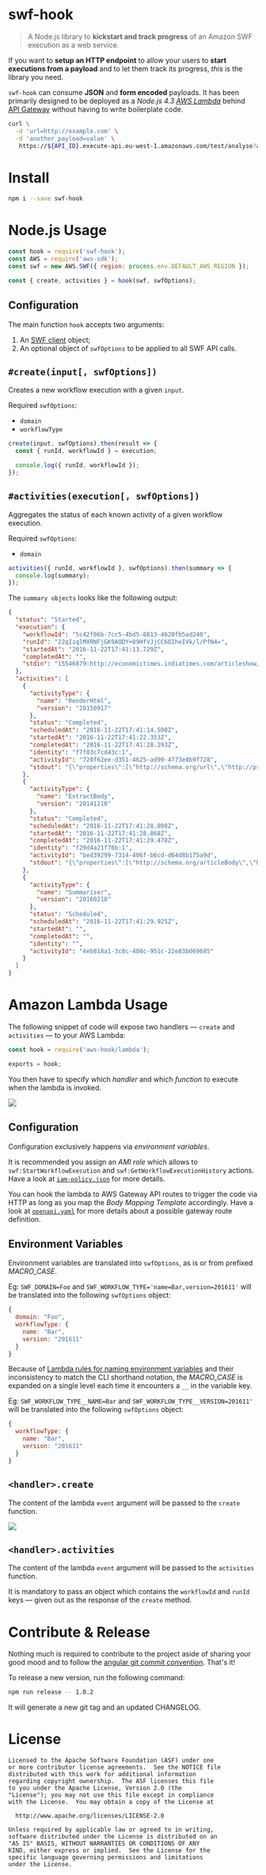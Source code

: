 # swf-hook

> A Node.js library to **kickstart and track progress** of an Amazon SWF execution as a web service.

If you want to **setup an HTTP endpoint** to allow your users to **start executions from a payload** and to let them track its progress, _this_ is the library you need.

`swf-hook` can consume **JSON** and **form encoded** payloads.
It has been primarily designed to be deployed as a *Node.js 4.3 [AWS Lambda][aws-lambda]* behind [API Gateway][aws-ag] without having to write boilerplate code.

```bash
curl \
  -d 'url=http://example.com' \
  -d 'another_payload=value' \
   https://${API_ID}.execute-api.eu-west-1.amazonaws.com/test/analyse?api_key=$API_KEY
```

# Install

```bash
npm i --save swf-hook
```

# Node.js Usage

```js
const hook = require('swf-hook');
const AWS = require('aws-sdk');
const swf = new AWS.SWF({ region: process.env.DEFAULT_AWS_REGION });

const { create, activities } = hook(swf, swfOptions);
```

## Configuration

The main function `hook` accepts two arguments:

1. An [SWF client][aws-swf-client] object;
2. An optional object of `swfOptions` to be applied to all SWF API calls.

## `#create(input[, swfOptions])`

Creates a new workflow execution with a given `input`.

Required `swfOptions`:

- `domain`
- `workflowType`

```js
create(input, swfOptions).then(result => {
  const { runId, workflowId } = execution;

  console.log({ runId, workflowId });
});
```

## `#activities(execution[, swfOptions])`

Aggregates the status of each known activity of a given workflow execution.

Required `swfOptions`:

- `domain`

```js
activities({ runId, workflowId }, swfOptions).then(summary => {
  console.log(summary);
});
```

The `summary objects` looks like the following output:

```json
{
  "status": "Started",
  "execution": {
    "workflowId": "5c42f06b-7cc5-4bd5-8813-4620fb5ad240",
    "runId": "22qIzqlMXRNFjGK9AODY+89HfVJjCC6OIheIVk/l/PfN4=",
    "startedAt": "2016-11-22T17:41:13.729Z",
    "completedAt": "",
    "stdin": "15546879:http://economictimes.indiatimes.com/articleshow/55568199.cms"
  },
  "activities": [
    {
      "activityType": {
        "name": "RenderHtml",
        "version": "20150917"
      },
      "status": "Completed",
      "scheduledAt": "2016-11-22T17:41:14.508Z",
      "startedAt": "2016-11-22T17:41:22.353Z",
      "completedAt": "2016-11-22T17:41:28.293Z",
      "identity": "f7f03c7cd43c:1",
      "activityId": "720f62ee-d351-4625-ad99-4773e8b9f728",
      "stdout": "{\"properties\":[\"http://schema.org/url\",\"http://prototyping.bbc.co.uk/ns#html\"]}"
    },
    {
      "activityType": {
        "name": "ExtractBody",
        "version": "20141218"
      },
      "status": "Completed",
      "scheduledAt": "2016-11-22T17:41:28.808Z",
      "startedAt": "2016-11-22T17:41:28.868Z",
      "completedAt": "2016-11-22T17:41:29.478Z",
      "identity": "f29d4a21f76b:1",
      "activityId": "bed39299-7314-406f-b6cd-d64d8b175a9d",
      "stdout": "{\"properties\":[\"http://schema.org/articleBody\",\"http://schema.org/text\"]}"
    },
    {
      "activityType": {
        "name": "Summariser",
        "version": "20160218"
      },
      "status": "Scheduled",
      "scheduledAt": "2016-11-22T17:41:29.925Z",
      "startedAt": "",
      "completedAt": "",
      "identity": "",
      "activityId": "4eb818a1-3c8c-408c-951c-22e83b069685"
    }
  ]
}
```


# Amazon Lambda Usage

The following snippet of code will expose two handlers — `create` and `activities` — to your AWS Lambda:

```js
const hook = require('aws-hook/lambda');

exports = hook;
```

You then have to specify which _handler_ and which _function_ to execute when the lambda is invoked.

![](aws-lambda-configuration.png)

## Configuration

Configuration exclusively happens via _environment variables_.

It is recommended you assign an _AMI role_ which allows to `swf:StartWorkflowExecution` and `swf:GetWorkflowExecutionHistory` actions.
Have a look at [`iam-policy.json`](iam-policy.json) for more details.

You can hook the lambda to AWS Gateway API routes to trigger the code via HTTP as long as you map the _Body Mapping Template_ accordingly.
Have a look at [`openapi.yaml`](openapi.yaml) for more details about a possible gateway route definition.

## Environment Variables

Environment variables are translated into `swfOptions`, as is or from prefixed _MACRO_CASE_.

Eg: `SWF_DOMAIN=Foo` and `SWF_WORKFLOW_TYPE='name=Bar,version=201611'` will be translated into the following `swfOptions` object:

```js
{
  domain: "Foo",
  workflowType: {
    name: "Bar",
    version: "201611"
  }
}
```

Because of [Lambda rules for naming environment variables][aws-lambda-rules] and their inconsistency to match the CLI shorthand notation, the _MACRO_CASE_ is expanded on a single level each time it encounters a `__` in the variable key.

Eg: `SWF_WORKFLOW_TYPE__NAME=Bar` and `SWF_WORKFLOW_TYPE__VERSION=201611'` will be translated into the following `swfOptions` object:

```js
{
  workflowType: {
    name: "Bar",
    version: "201611"
  }
}
```

## `<handler>.create`

The content of the lambda `event` argument will be passed to the `create` function.

![](aws-gateway-example.png)

## `<handler>.activities`

The content of the lambda `event` argument will be passed to the `activities` function.

It is mandatory to pass an object which contains the `workflowId` and `runId` keys — given out as the response of the `create` method.


# Contribute & Release

Nothing much is required to contribute to the project aside of sharing your good mood and to follow the [angular git commit convention][angular-commit-convention]. That's it!

To release a new version, run the following command:

```bash
npm run release -- 1.0.2
```

It will generate a new git tag and an updated CHANGELOG.

# License

    Licensed to the Apache Software Foundation (ASF) under one
    or more contributor license agreements.  See the NOTICE file
    distributed with this work for additional information
    regarding copyright ownership.  The ASF licenses this file
    to you under the Apache License, Version 2.0 (the
    "License"); you may not use this file except in compliance
    with the License.  You may obtain a copy of the License at

      http://www.apache.org/licenses/LICENSE-2.0

    Unless required by applicable law or agreed to in writing,
    software distributed under the License is distributed on an
    "AS IS" BASIS, WITHOUT WARRANTIES OR CONDITIONS OF ANY
    KIND, either express or implied.  See the License for the
    specific language governing permissions and limitations
    under the License.

[angular-commit-convention]: https://github.com/conventional-changelog/conventional-changelog-angular/blob/master/convention.md
[aws-lambda]: https://aws.amazon.com/lambda/details/
[aws-lambda-rules]: https://docs.aws.amazon.com/lambda/latest/dg/env_variables.html#env_limits
[aws-ag]: https://aws.amazon.com/api-gateway/details/
[aws-swf-client]: https://docs.aws.amazon.com/AWSJavaScriptSDK/latest/AWS/SWF.html
